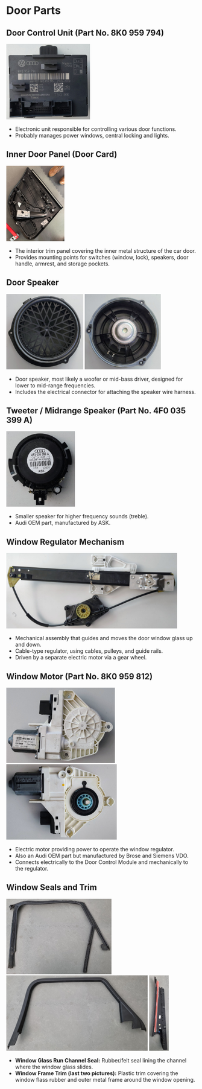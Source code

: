 # Door Parts

## Door Control Unit (Part No. 8K0 959 794)

<img src="images/door_parts/control_unit.jpg" alt="Door Control Unit" height="200">

* Electronic unit responsible for controlling various door functions.
* Probably manages power windows, central locking and lights.

## Inner Door Panel (Door Card)

<img src="images/door_parts/door_panel.jpg" alt="Inner Door Panel" height="200">

* The interior trim panel covering the inner metal structure of the car door.
* Provides mounting points for switches (window, lock), speakers, door handle, armrest, and storage pockets.

## Door Speaker

<img src="images/door_parts/loudspeaker_a.jpg" alt="Door Speaker Front" height="200">
<img src="images/door_parts/loudspeaker_b.jpg" alt="Door Speaker Rear" height="200">

* Door speaker, most likely a woofer or mid-bass driver, designed for lower to mid-range frequencies.
* Includes the electrical connector for attaching the speaker wire harness.

## Tweeter / Midrange Speaker (Part No. 4F0 035 399 A)

<img src="images/door_parts/speaker_tweeter.jpg" alt="Tweeter Speaker" height="200">

* Smaller speaker for higher frequency sounds (treble).
* Audi OEM part, manufactured by ASK.

## Window Regulator Mechanism

<img src="images/door_parts/window_mechanism.jpg" alt="Window Regulator" height="200">

* Mechanical assembly that guides and moves the door window glass up and down.
* Cable-type regulator, using cables, pulleys, and guide rails.
* Driven by a separate electric motor via a gear wheel.

## Window Motor (Part No. 8K0 959 812)

<img src="images/door_parts/window_motor_a.jpg" alt="Window Motor Front" height="200">
<img src="images/door_parts/window_motor_b.jpg" alt="Window Motor Rear" height="200">

* Electric motor providing power to operate the window regulator.
* Also an Audi OEM part but manufactured by Brose and Siemens VDO.
* Connects electrically to the Door Control Module and mechanically to the regulator.

## Window Seals and Trim

<img src="images/door_parts/window_seal_a.jpg" alt="Window Run Channel" height="200">
<img src="images/door_parts/window_seal_b.jpg" alt="Interior Window Trim" height="200">
<img src="images/door_parts/window_seal_c.jpg" alt="Exterior Beltline Moulding" height="200">

* **Window Glass Run Channel Seal:** Rubber/felt seal lining the channel where the window glass slides.
* **Window Frame Trim (last two pictures):** Plastic trim covering the window flass rubber and outer metal frame around the window opening.
